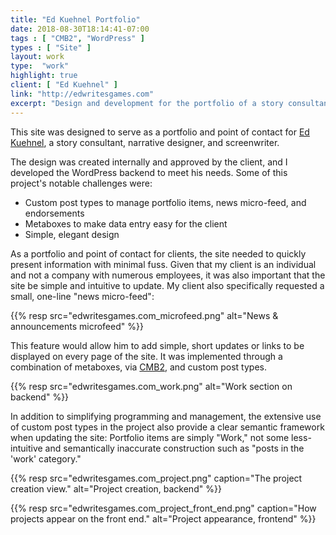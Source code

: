 ```yaml
---
title: "Ed Kuehnel Portfolio"
date: 2018-08-30T18:14:41-07:00
tags : [ "CMB2", "WordPress" ]
types : [ "Site" ]
layout: work
type:  "work"
highlight: true
client: [ "Ed Kuehnel" ]
link: "http://edwritesgames.com"
excerpt: "Design and development for the portfolio of a story consultant, narrative designer, and screenwriter."
---
```


This site was designed to serve as a portfolio and point of contact for [Ed Kuehnel](http://edwritesgames.com/), a story consultant, narrative designer, and screenwriter.

The design was created internally and approved by the client, and I developed the WordPress backend to meet his needs. Some of this project's notable challenges were:

  - Custom post types to manage portfolio items, news micro-feed, and endorsements
  - Metaboxes to make data entry easy for the client
  - Simple, elegant design

As a portfolio and point of contact for clients, the site needed to quickly present information with minimal fuss. Given that my client is an individual and not a company with numerous employees, it was also important that the site be simple and intuitive to update. My client also specifically requested a small, one-line "news micro-feed":

{{% resp src="edwritesgames.com_microfeed.png" alt="News & announcements microfeed" %}}

This feature would allow him to add simple, short updates or links to be displayed on every page of the site. It was implemented through a combination of metaboxes, via [CMB2](https://github.com/WebDevStudios/CMB2), and custom post types.

{{% resp src="edwritesgames.com_work.png" alt="Work section on backend" %}}

In addition to simplifying programming and management, the extensive use of custom post types in the project also provide a clear semantic framework when updating the site: Portfolio items are simply "Work," not some less-intuitive and semantically inaccurate construction such as "posts in the 'work' category."

{{% resp src="edwritesgames.com_project.png" caption="The project creation view." alt="Project creation, backend" %}}

{{% resp src="edwritesgames.com_project_front_end.png" caption="How projects appear on the front end." alt="Project appearance, frontend" %}}